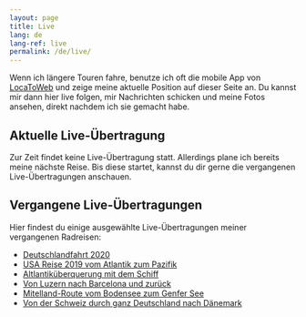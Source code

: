 ```yaml
---
layout: page
title: Live
lang: de
lang-ref: live
permalink: /de/live/
---
```


Wenn ich längere Touren fahre, benutze ich oft die mobile App von [LocaToWeb](https://locatoweb.com/user/mcpringle) und zeige meine aktuelle Position auf dieser Seite an. Du kannst mir dann hier live folgen, mir Nachrichten schicken und meine Fotos ansehen, direkt nachdem ich sie gemacht habe.

## Aktuelle Live-Übertragung

Zur Zeit findet keine Live-Übertragung statt. Allerdings plane ich bereits meine nächste Reise. Bis diese startet, kannst du dir gerne die vergangenen Live-Übertragungen anschauen.

<!--
[![LocaToWeb](/images/locatoweb.jpg)  
Aktuelle Position anzeigen](https://locatoweb.com/map/single/0642212258)
-->

## Vergangene Live-Übertragungen

Hier findest du einige ausgewählte Live-Übertragungen meiner vergangenen Radreisen:

- [Deutschlandfahrt 2020](https://locatoweb.com/map/single/0642212258)
- [USA Reise 2019 vom Atlantik zum Pazifik](https://locatoweb.com/map/single/1238186268)
- [Altlantiküberquerung mit dem Schiff](https://locatoweb.com/map/single/1130185043)
- [Von Luzern nach Barcelona und zurück](https://locatoweb.com/map/single/0509174878)
- [Mitelland-Route vom Bodensee zum Genfer See](https://locatoweb.com/map/single/0716172140)
- [Von der Schweiz durch ganz Deutschland nach Dänemark](https://locatoweb.com/map/single/0634149103)
